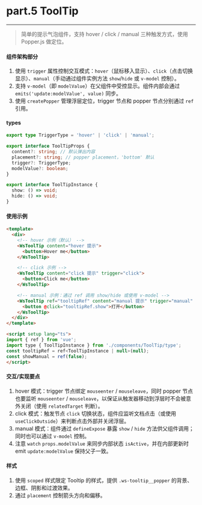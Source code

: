 
# part.5 ToolTip
----

> 简单的提示气泡组件，支持 hover / click / manual 三种触发方式，使用 Popper.js 做定位。

#### 组件架构部分
1. 使用 `trigger` 属性控制交互模式：`hover`（鼠标移入显示）、`click`（点击切换显示）、`manual`（手动通过组件实例方法 `show`/`hide` 或 `v-model` 控制）。
2. 支持 `v-model`（即 `modelValue`）在父组件中受控显示。组件内部会通过 `emits('update:modelValue', value)` 同步。
3. 使用 `createPopper` 管理浮层定位，trigger 节点和 popper 节点分别通过 `ref` 引用。

#### types
```ts
export type TriggerType = 'hover' | 'click' | 'manual';

export interface ToolTipProps {
  content?: string; // 默认弹出内容
  placement?: string; // popper placement，'bottom' 默认
  trigger?: TriggerType;
  modelValue?: boolean;
}

export interface ToolTipInstance {
  show: () => void;
  hide: () => void;
}
```

#### 使用示例
```html
<template>
  <div>
    <!-- hover 示例（默认） -->
    <WsToolTip content="hover 提示">
      <button>Hover me</button>
    </WsToolTip>

    <!-- click 示例 -->
    <WsToolTip content="click 提示" trigger="click">
      <button>Click me</button>
    </WsToolTip>

    <!-- manual 示例：通过 ref 调用 show/hide 或使用 v-model -->
    <WsToolTip ref="tooltipRef" content="manual 提示" trigger="manual" v-model="showManual">
      <button @click="tooltipRef.show">打开</button>
    </WsToolTip>
  </div>
</template>

<script setup lang="ts">
import { ref } from 'vue';
import type { ToolTipInstance } from './components/ToolTip/type';
const tooltipRef = ref<ToolTipInstance | null>(null);
const showManual = ref(false);
</script>
```

#### 交互/实现要点
1. hover 模式：trigger 节点绑定 `mouseenter` / `mouseleave`，同时 popper 节点也要监听 `mouseenter` / `mouseleave`，以保证从触发器移动到浮层时不会被意外关闭（使用 `relatedTarget` 判断）。
2. click 模式：触发节点 `click` 切换状态，组件应监听文档点击（或使用 `useClickOutside`）来判断点击外部并关闭浮层。
3. manual 模式：组件通过 `defineExpose` 暴露 `show` / `hide` 方法供父组件调用；同时也可以通过 `v-model` 控制。
4. 注意 `watch` `props.modelValue` 来同步内部状态 `isActive`，并在内部更新时 emit `update:modelValue` 保持父子一致。

#### 样式
1. 使用 `scoped` 样式限定 Tooltip 的样式，提供 `.ws-tooltip__popper` 的背景、边框、阴影和过渡效果。
2. 通过 `placement` 控制箭头方向和偏移。


